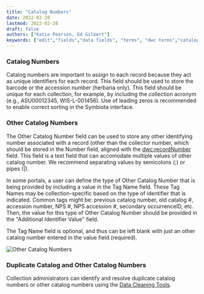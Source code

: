 ```yaml
---
title: "Catalog Numbers"
date: 2022-02-28
lastmod: 2022-02-28
draft: false
authors: ["Katie Pearson, Ed Gilbert"]
keywords: ["edit","fields","data fields", "terms", "dwc terms","catalog number","tag names"]
---
```


### Catalog Numbers

Catalog numbers are important to assign to each record because they act as unique identifiers for each record. This field should be used to store the barcode or the accession number (herbaria only). This field should be unique for each collection, for example, by including the collection acronym (e.g., ASU00012345, WIS-L-001456). Use of leading zeros is recommended to enable correct sorting in the Symbiota interface.

### Other Catalog Numbers

The Other Catalog Number field can be used to store any other identifying number associated with a record (other than the collector number, which should be stored in the Number field, aligned with the [dwc:recordNumber](https://dwc.tdwg.org/terms/#dwc:recordNumber) field. This field is a text field that can accomodate multiple values of other catalog number. We recommend separating values by semicolons (;) or pipes (|).

In some portals, a user can define the type of Other Catalog Number that is being provided by including a value in the Tag Name field. These Tag Names may be collection-specific based on the type of identifier that is indicated. Common tags might be: previous catalog number, old catalog #, accession number, NPS #, NPS accession #, secondary occurrenceID, etc. Then, the value for this type of Other Catalog Number should be provided in the "Additional Identifier Value" field.

The Tag Name field is optional, and thus can be left blank with just an other catalog number entered in the value field (required).

![Other Catalog Numbers](/symbiota-docs/images/othercatalognumbertag.PNG)

### Duplicate Catalog and Other Catalog Numbers

Collection administrators can identify and resolve duplicate catalog numbers or other catalog numbers using the [Data Cleaning Tools](https://biokic.github.io/symbiota-docs/coll_manager/data_cleaning/dupes/).

